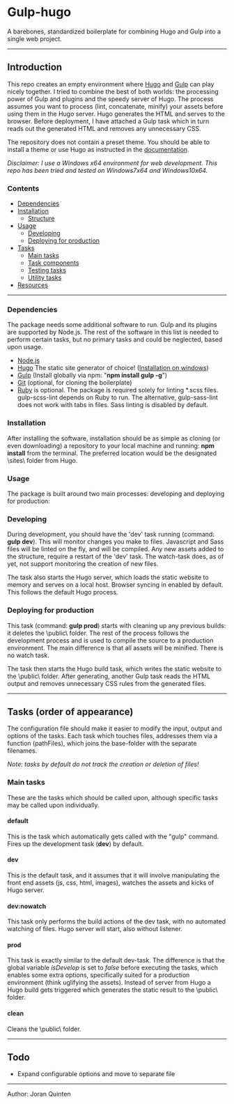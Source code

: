 Gulp-hugo
=======

A barebones, standardized boilerplate for combining Hugo and Gulp into a single web project.

---

## Introduction
This repo creates an empty environment where [Hugo](https://gohugo.io/) and [Gulp](https://gulpjs.com) can play nicely together. I tried to combine the best of both worlds: the processing power of Gulp and plugins and the speedy server of Hugo. The process assumes you want to process (lint, concatenate, minify) your assets before using them in the Hugo server. Hugo generates the HTML and serves to the browser. Before deployment, I have attached a Gulp task which in turn reads out the generated HTML and removes any unnecessary CSS.

The repository does not contain a preset theme. You should be able to install a theme or use Hugo as instructed in the [documentation](https://gohugo.io/overview/introduction/).

_Disclaimer: I use a Windows x64 environment for web development. This repo has been tried and tested on Windows7x64 and Windows10x64._

### Contents

- [Dependencies](#markdown-header-dependencies)
- [Installation](#markdown-header-installation)
    - [Structure](#markdown-header-gulpfolder)
- [Usage](#markdown-header-usage)
    - [Developing](#markdown-header-developing)
    - [Deploying for production](#markdown-header-deploying-for-production)
- [Tasks](#markdown-header-tasks)
    - [Main tasks](#markdown-header-main-tasks)
    - [Task components](#markdown-header-task-components)
    - [Testing tasks](#markdown-header-testing-tasks)
    - [Utility tasks](#markdown-header-utility-tasks)
- [Resources](#markdown-header-resources)

---
### Dependencies

The package needs some additional software to run. Gulp and its plugins are supported by Node.js. The rest of the software in this list is needed to perform certain tasks, but no primary tasks and could be neglected, based upon usage.

* [Node.js](https://nodejs.org/en/)
* [Hugo](https://gohugo.io/) The static site generator of choice! ([Installation on windows](https://gohugo.io/tutorials/installing-on-windows/))
* [Gulp](https://gulpjs.com) (Install globally via npm: "**npm install gulp -g**")
* [Git](https://git-scm.com/download/win) (optional, for cloning the boilerplate)
* [Ruby](https://www.ruby-lang.org/en/documentation/installation/) is optional. The package is required solely for linting \*.scss files. gulp-scss-lint depends on Ruby to run. The alternative, gulp-sass-lint does not work with tabs in files. Sass linting is disabled by default.

### Installation

After installing the software, installation should be as simple as cloning (or even downloading) a repository to your local machine and running: **npm install** from the terminal. The preferred location would be the designated \sites\ folder from Hugo.

### Usage

The package is built around two main processes: developing and deploying for production:

### Developing

During development, you should have the 'dev' task running (command: **gulp dev**). This will monitor changes you make to files. Javascript and Sass files will be linted on the fly, and will be compiled. Any new assets added to the structure, require a restart of the 'dev' task. The watch-task does, as of yet, not support monitoring the creation of new files.

The task also starts the Hugo server, which loads the static website to memory and serves on a local host. Browser syncing in enabled by default. This follows the default Hugo process.

### Deploying for production
This task (command: **gulp prod**) starts with cleaning up any previous builds: it deletes the \public\ folder.
The rest of the process follows the development process and is used to compile the source to a production environment. The main difference is that all assets will be minified. There is no watch task.

The task then starts the Hugo build task, which writes the static website to the \public\ folder. After generating, another Gulp task reads the HTML output and removes unnecessary CSS rules from the generated files.

---

## Tasks (order of appearance)

The configuration file should make it easier to modify the input, output and options of the tasks. Each task which touches files, addresses them via a function (pathFiles), which joins the base-folder with the separate filenames.

_Note: tasks by default do not track the creation or deletion of files!_

### Main tasks

These are the tasks which should be called upon, although specific tasks may be called upon individually.

#### default
This is the task which automatically gets called with the "gulp" command. Fires up the development task (**dev**) by default.

#### dev
This is the default task, and it assumes that it will involve manipulating the front end assets (js, css, html, images), watches the assets and kicks of Hugo server.

#### dev:nowatch
This task only performs the build actions of the dev task, with no automated watching of files. Hugo server will start, also without listener.

#### prod
This task is exactly similar to the default dev-task. The difference is that the global variable _isDevelop_ is set to _false_ before executing the tasks, which enables some extra options, specifically suited for a production environment (think uglifying the assets). Instead of server from Hugo a Hugo build gets triggered which generates the static result to the \public\ folder.

#### clean
Cleans the \public\ folder.

---

## Todo

* Expand configurable options and move to separate file

---

Author: Joran Quinten
